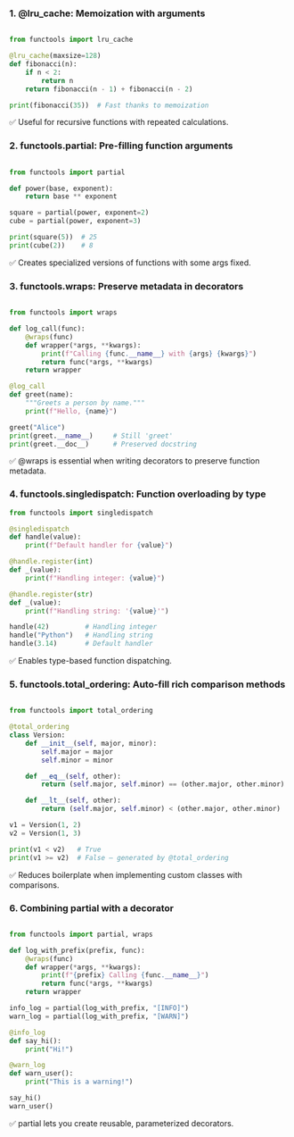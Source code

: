 
### 1. @lru_cache: Memoization with arguments
```python

from functools import lru_cache

@lru_cache(maxsize=128)
def fibonacci(n):
    if n < 2:
        return n
    return fibonacci(n - 1) + fibonacci(n - 2)

print(fibonacci(35))  # Fast thanks to memoization
```
✅ Useful for recursive functions with repeated calculations.

### 2. functools.partial: Pre-filling function arguments
```python

from functools import partial

def power(base, exponent):
    return base ** exponent

square = partial(power, exponent=2)
cube = partial(power, exponent=3)

print(square(5))  # 25
print(cube(2))    # 8
```
✅ Creates specialized versions of functions with some args fixed.

### 3. functools.wraps: Preserve metadata in decorators
```python

from functools import wraps

def log_call(func):
    @wraps(func)
    def wrapper(*args, **kwargs):
        print(f"Calling {func.__name__} with {args} {kwargs}")
        return func(*args, **kwargs)
    return wrapper

@log_call
def greet(name):
    """Greets a person by name."""
    print(f"Hello, {name}")

greet("Alice")
print(greet.__name__)     # Still 'greet'
print(greet.__doc__)      # Preserved docstring
```
✅ @wraps is essential when writing decorators to preserve function metadata.

### 4. functools.singledispatch: Function overloading by type
```python
from functools import singledispatch

@singledispatch
def handle(value):
    print(f"Default handler for {value}")

@handle.register(int)
def _(value):
    print(f"Handling integer: {value}")

@handle.register(str)
def _(value):
    print(f"Handling string: '{value}'")

handle(42)         # Handling integer
handle("Python")   # Handling string
handle(3.14)       # Default handler
```
✅ Enables type-based function dispatching.

### 5. functools.total_ordering: Auto-fill rich comparison methods
```python

from functools import total_ordering

@total_ordering
class Version:
    def __init__(self, major, minor):
        self.major = major
        self.minor = minor

    def __eq__(self, other):
        return (self.major, self.minor) == (other.major, other.minor)

    def __lt__(self, other):
        return (self.major, self.minor) < (other.major, other.minor)

v1 = Version(1, 2)
v2 = Version(1, 3)

print(v1 < v2)   # True
print(v1 >= v2)  # False — generated by @total_ordering
```
✅ Reduces boilerplate when implementing custom classes with comparisons.

### 6. Combining partial with a decorator
```python

from functools import partial, wraps

def log_with_prefix(prefix, func):
    @wraps(func)
    def wrapper(*args, **kwargs):
        print(f"{prefix} Calling {func.__name__}")
        return func(*args, **kwargs)
    return wrapper

info_log = partial(log_with_prefix, "[INFO]")
warn_log = partial(log_with_prefix, "[WARN]")

@info_log
def say_hi():
    print("Hi!")

@warn_log
def warn_user():
    print("This is a warning!")

say_hi()
warn_user()
```
✅ partial lets you create reusable, parameterized decorators.

